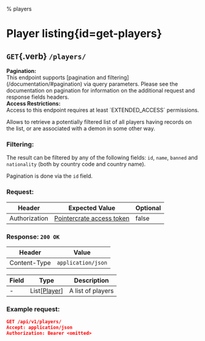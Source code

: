 % players

<div class='panel fade js-scroll-anim' data-anim='fade'>

# Player listing{id=get-players}

## `GET`{.verb} `/players/`

<div class='info-green'>
<b>Pagination:</b><br>
This endpoint supports [pagination and filtering](/documentation/#pagination) via query parameters. Please see the documentation on pagination for information
on the additional request and response fields headers.
</div>

<div class='info-dark-grey'>
<b>Access Restrictions:</b><br>
Access to this endpoint requires at least `EXTENDED_ACCESS` permissions.
</div>

Allows to retrieve a potentially filtered list of all players having records on the list, or are associated with a demon in some other way.

### Filtering:

The result can be filtered by any of the following fields: `id`, `name`, `banned` and `nationality` (both by country code and country name).

Pagination is done via the `id` field.

### Request:

| Header        | Expected Value                                             | Optional |
| ------------- | ---------------------------------------------------------- | -------- |
| Authorization | [Pointercrate access token](/documentation/#access-tokens) | false    |

### Response: `200 OK`

| Header       | Value              |
| ------------ | ------------------ |
| Content-Type | `application/json` |

| Field | Type                                           | Description       |
| ----- | ---------------------------------------------- | ----------------- |
| -     | List[[Player](/documentation/objects/#player)] | A list of players |

### Example request:

```json
GET /api/v1/players/
Accept: application/json
Authorization: Bearer <omitted>
```

</div>
